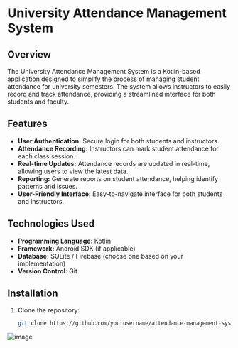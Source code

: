 # University Attendance Management System

## Overview

The University Attendance Management System is a Kotlin-based application designed to simplify the process of managing student attendance for university semesters. The system allows instructors to easily record and track attendance, providing a streamlined interface for both students and faculty.

## Features

- **User Authentication:** Secure login for both students and instructors.
- **Attendance Recording:** Instructors can mark student attendance for each class session.
- **Real-time Updates:** Attendance records are updated in real-time, allowing users to view the latest data.
- **Reporting:** Generate reports on student attendance, helping identify patterns and issues.
- **User-Friendly Interface:** Easy-to-navigate interface for both students and instructors.

## Technologies Used

- **Programming Language:** Kotlin
- **Framework:** Android SDK (if applicable)
- **Database:** SQLite / Firebase (choose one based on your implementation)
- **Version Control:** Git

## Installation

1. Clone the repository:
   ```bash
   git clone https://github.com/yourusername/attendance-management-system.git
![image](https://github.com/user-attachments/assets/61a69c97-318b-41d1-b2e0-541daf7f780a)
